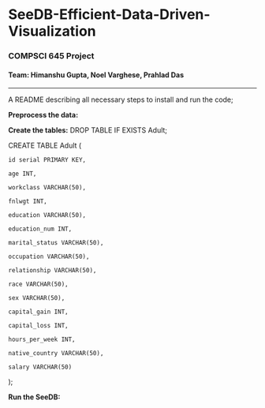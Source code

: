 # SeeDB-Efficient-Data-Driven-Visualization
### COMPSCI 645 Project

#### Team: Himanshu Gupta, Noel Varghese, Prahlad Das
---
A README describing all necessary steps to install and run the code; 

**Preprocess the data:**

**Create the tables:**
DROP TABLE IF EXISTS Adult;


CREATE TABLE Adult (

    id serial PRIMARY KEY, 

    age INT, 

    workclass VARCHAR(50), 

    fnlwgt INT, 

    education VARCHAR(50), 

    education_num INT, 

    marital_status VARCHAR(50), 

    occupation VARCHAR(50), 

    relationship VARCHAR(50), 

    race VARCHAR(50), 

    sex VARCHAR(50), 

    capital_gain INT, 

    capital_loss INT, 

    hours_per_week INT, 

    native_country VARCHAR(50), 

    salary VARCHAR(50)

);


**Run the SeeDB:**
